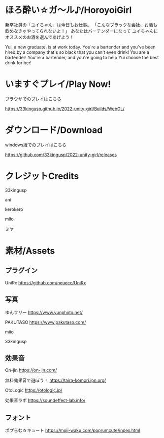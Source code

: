 # ほろ酔い☆ガ～ル♪/HoroyoiGirl
新卒社員の「ユイちゃん」は今日もお仕事。 「こんなブラックな会社、お酒も飲めなきゃやってられないよ！」 あなたはバーテンダーになって ユイちゃんにオススメのお酒を選んであげよう！

Yui, a new graduate, is at work today. You're a bartender and you've been hired by a company that's so black that you can't even drink! You are a bartender! You're a bartender, and you're going to help Yui choose the best drink for her!

# いますぐプレイ/Play Now!
ブラウザでのプレイはこちら

https://33kingusp.github.io/2022-unity-girl/Builds/WebGL/

# ダウンロード/Download
windows版でのプレイはこちら

https://github.com/33kingusp/2022-unity-girl/releases

# クレジットCredits
33kingusp

ani

kerokero

miio

ミヤ

# 素材/Assets
## プラグイン
UniRx https://github.com/neuecc/UniRx

## 写真				
ゆんフリー	https://www.yunphoto.net/		

PAKUTASO	https://www.pakutaso.com/		

miio			

33kingusp			
				
## 効果音				
On-jin	https://on-jin.com/		

無料効果音で遊ぼう！	https://taira-komori.jpn.org/		

OtoLogic	https://otologic.jp/		

効果音ラボ	https://soundeffect-lab.info/		
				
## フォント
ポプらむ☆キュート	https://moji-waku.com/poprumcute/index.html	
